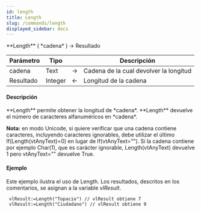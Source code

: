 ```yaml
---
id: length
title: Length
slug: /commands/length
displayed_sidebar: docs
---
```


<!--REF #_command_.Length.Syntax-->**Length** ( *cadena* ) -> Resultado<!-- END REF-->
<!--REF #_command_.Length.Params-->
| Parámetro | Tipo |  | Descripción |
| --- | --- | --- | --- |
| cadena | Text | &#8594;  | Cadena de  la cual devolver la longitud |
| Resultado | Integer | &#8592; | Longitud de la cadena |

<!-- END REF-->

#### Descripción 

<!--REF #_command_.Length.Summary-->**Length** permite obtener la longitud de *cadena*.<!-- END REF--> **Length** devuelve el número de caracteres alfanuméricos en *cadena*.

**Nota:** en modo Unicode, si quiere verificar que una cadena contiene caracteres, incluyendo caracteres ignorables, debe utilizar el último If(Length(vtAnyText)=0) en lugar de If(vtAnyText=""). Si la cadena contiene por ejemplo Char(1), que es carácter ignorable, Length(vtAnyText) devuelve 1 pero vtAnyText="" devuelve True.

#### Ejemplo 

Este ejemplo ilustra el uso de Length. Los resultados, descritos en los comentarios, se asignan a la variable *vlResult*.

```4d
 vlResult:=Length("Topacio") // vlResult obtiene 7
 vlResult:=Length("Ciudadano") // vlResult obtiene 9
```
